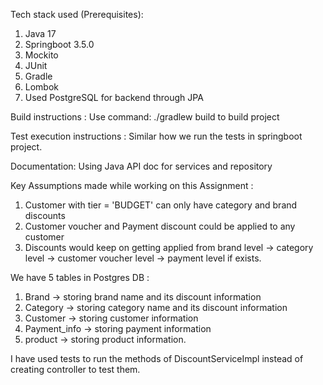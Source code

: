Tech stack used (Prerequisites):
1) Java 17
2) Springboot 3.5.0
3) Mockito
4) JUnit
5) Gradle
6) Lombok
7) Used PostgreSQL for backend through JPA

 Build instructions :
 Use command: ./gradlew build to build project

 Test execution instructions :
 Similar how we run the tests in springboot project.

 Documentation:
 Using Java API doc for services and repository
   
Key Assumptions made while working on this Assignment : 
1) Customer with tier = 'BUDGET' can only have category and brand discounts
2) Customer voucher and Payment discount could be applied to any customer
3) Discounts would keep on getting applied from brand level -> category level -> customer voucher level -> payment level if exists.

We have 5 tables in Postgres DB :
1) Brand -> storing brand name and its discount information
2) Category -> storing category name and its discount information
3) Customer -> storing customer information
4) Payment_info -> storing payment information
5) product -> storing product information.


I have used tests to run the methods of DiscountServiceImpl instead of creating controller to test them.



